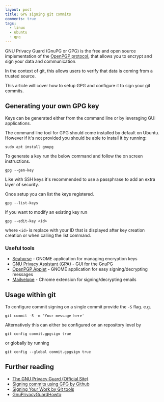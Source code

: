 ```yaml
---
layout: post
title: GPG signing git commits
comments: true
tags: 
  - linux
  - ubuntu
  - gpg
---
```


GNU Privacy Guard (GnuPG or GPG) is the free and open source implementation of the [OpenPGP protocol][3], that allows you to encrypt and sign your data and communication.

In the context of git, this allows users to verify that data is coming from a trusted source.

This article will cover how to setup GPG and configure it to sign your git commits.

## Generating your own GPG key

Keys can be generated either from the command line or by leveraging GUI applications.

The command line tool for GPG should come installed by default on Ubuntu. However if it's not provided you should be able to install it by running:

`sudo apt install gnupg`

To generate a key run the below command and follow the on screen instructions.

`gpg --gen-key`

Like with SSH keys it's recommended to use a passphrase to add an extra layer of security. 

Once setup you can list the keys registered.

`gpg --list-keys`

If you want to modify an existing key run

`gpg --edit-key <id>`

where `<id>` is replace with your ID that is displayed after key creation creation or when calling the list command.

### Useful tools

- [Seahorse][5] - GNOME application for managing encryption keys
- [GNU Privacy Assistant (GPA)][6] - GUI for the GnuPG
- [OpenPGP Applet][7] - GNOME application for easy signing/decrypting messages
- [Mailvelope][8] - Chrome extension for signing/decrypting emails

## Usage within git

To configure commit signing on a single commit provide the `-S` flag. e.g.

`git commit -S -m 'Your message here'`

Alternatively this can either be configured on an repository level by

`git config commit.gpgsign true`

or globally by running

`git config --global commit.gpgsign true`

## Further reading

- [The GNU Privacy Guard (Official Site)][2]
- [Signing commits using GPG by Github][0]
- [Signing Your Work by Git tools][1]
- [GnuPrivacyGuardHowto][4]

[0]: https://help.github.com/articles/signing-commits-using-gpg/
[1]: https://git-scm.com/book/en/v2/Git-Tools-Signing-Your-Work
[2]: https://gnupg.org/
[3]: https://www.ietf.org/rfc/rfc4880.txt
[4]: https://help.ubuntu.com/community/GnuPrivacyGuardHowto
[5]: https://wiki.gnome.org/Apps/Seahorse/
[6]: https://www.gnupg.org/related_software/gpa/
[7]: https://openpgp-applet.alioth.debian.org/web/
[8]: https://chrome.google.com/webstore/detail/mailvelope/kajibbejlbohfaggdiogboambcijhkke?hl=en

